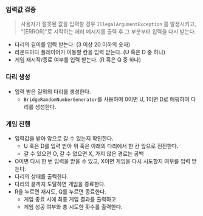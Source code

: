 ### 입력값 검증

> 사용자가 잘못된 값을 입력할 경우 `IllegalArgumentException`
를 발생시키고, "[ERROR]"로 시작하는 에러 메시지를 출력 후 그 부분부터 입력을 다시 받는다.
- 다리의 길이를 입력 받는다. (3 이상 20 이하의 숫자)
- 라운드마다 플레이어가 이동할 칸을 입력 받는다. (U 혹은 D 중 하나)
- 게임 재시작/종료 여부를 입력 받는다. (R 혹은 Q 중 하나)

### 다리 생성

- 입력 받은 길의의 다리를 생성한다.
  - `BridgeRandomNumberGenerator`를 사용하여 0이면 U, 1이면 D로 매핑하여 다리를 생성한다.

### 게임 진행

- 입력값을 받아 앞으로 갈 수 있는지 확인한다.
    - U 혹은 D를 입력 받아 위 혹은 아래의 다리에서 한 칸 앞으로 전진한다.
    - 갈 수 있으면 O, 갈 수 없으면 X, 가지 않은 경로는 공백
- O이면 다시 한 번 입력을 받을 수 있고, X이면 게임을 다시 시도할지 여부를 입력 받는다.
- 다리의 상태를 출력한다.
- 다리의 끝까지 도달하면 게임을 종료한다.
- R을 누르면 재시도, Q를 누르면 종료한다.
    - 게임 종료 시에 최종 게임 결과를 출력하고
    - 게임 성공 여부와 총 시도한 횟수를 출력한다.